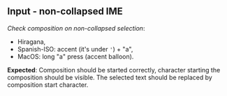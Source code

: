 ## Input - non-collapsed IME

_Check composition on non-collapsed selection_:

* Hiragana,
* Spanish-ISO: accent (it's under `'`) + "a",
* MacOS: long "a" press (accent balloon).

**Expected**: Composition should be started correctly, character starting the composition should be visible. The selected
text should be replaced by composition start character.
